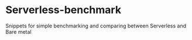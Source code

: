 # Serverless-benchmark
Snippets for simple benchmarking and comparing between Serverless and Bare metal